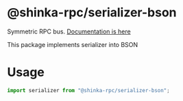 # @shinka-rpc/serializer-bson

Symmetric RPC bus. [Documentation is here](https://shinka-rpc-js.readthedocs.io/latest/serializers/bson/)

This package implements serializer into BSON

# Usage

```typescript
import serializer from "@shinka-rpc/serializer-bson";
```
